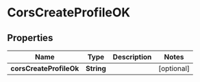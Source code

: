 # CorsCreateProfileOK

## Properties

| Name                    | Type       | Description | Notes      |
| ----------------------- | ---------- | ----------- | ---------- |
| **corsCreateProfileOk** | **String** |             | [optional] |

